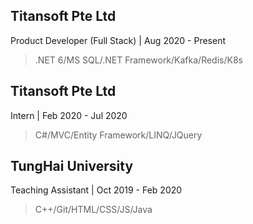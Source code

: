 ## Titansoft Pte Ltd
  Product Developer (Full Stack) | Aug 2020 - Present
> .NET 6/MS SQL/.NET Framework/Kafka/Redis/K8s

## Titansoft Pte Ltd
  Intern | Feb 2020 - Jul 2020
> C#/MVC/Entity Framework/LINQ/JQuery

## TungHai University
  Teaching Assistant | Oct 2019 - Feb 2020
> C++/Git/HTML/CSS/JS/Java


<!--
**Chenyuting0916/Chenyuting0916** is a ✨ _special_ ✨ repository because its `README.md` (this file) appears on your GitHub profile.

Here are some ideas to get you started:

- 🔭 I’m currently working on ...
- 🌱 I’m currently learning ...
- 👯 I’m looking to collaborate on ...
- 🤔 I’m looking for help with ...
- 💬 Ask me about ...
- 📫 How to reach me: ...
- 😄 Pronouns: ...
- ⚡ Fun fact: ...
-->
